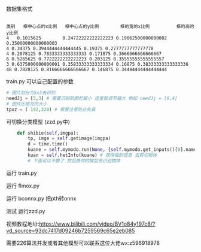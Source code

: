 
数据集格式
```text

类别   框中心点的x比例   框中心点的y比例        框的宽的x比例          框的高的y比例
4   0.1015625        0.24722222222222223 0.19062500000000002 0.35000000000000003
4 0.34375 0.3944444444444445 0.19375 0.2777777777777778
4 0.2078125 0.7833333333333333 0.171875 0.3666666666666667
6 0.5265625 0.7722222222222223 0.203125 0.35555555555555557
3 0.6375000000000001 0.35833333333333334 0.16875 0.38333333333333336
48 0.7828125 0.8166666666666667 0.146875 0.34444444444444444

```


train.py 可以自己配置的参数
```python
# 图片划分为5x3去识别
needJj = [5,3] # 需要识别的图标越小 这里就调节越大 例如 needJj = [6,4]
# 图片压缩为的大小
tpxz = ( 192,320) # 需要注意防止失真
```


可切换分类模型 (zzd.py中)
```python
    def shibie(self,imgpa):
        tp, imge = self.getimage(imgpa)
        d = time.time()
        kuane = self.mymodo.run(None, {self.mymodo.get_inputs()[0].name: tp})
        kuan = self.hetInfo(kuane) # 获得框的信息 去剪切物体
        # 下面可以不要了 然后换你的模型去识别物体

```

运行 train.py

运行 flmox.py

运行 bconnx.py 把pth转onnx


测试 运行zzd.py


视频教程地址:https://www.bilibili.com/video/BV1o84y197c8/?vd_source=93dc7417d09246b7259569c65e2eb085


需要226算法并发或者其他模型可以联系这位大佬wx:z596918978